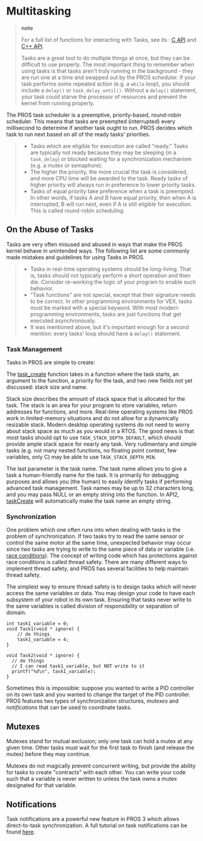 # Multitasking

> **note**
>
> For a full list of functions for interacting with Tasks, see its
> : [C API](../../api/c/rtos.html) and [C++
> API](../../api/cpp/rtos.html).
>
> Tasks are a great tool to do multiple things at once, but they can be
> difficult to use properly. The most important thing to remember when
> using tasks is that tasks aren't truly running in the background - they
> are run one at a time and swapped out by the PROS scheduler. If your
> task performs some repeated action (e.g. a `while` loop), you should
> include a `delay()` or `task_delay_until()`. Without a `delay()`
> statement, your task could starve the processor of resources and prevent
> the kernel from running properly.

The PROS task scheduler is a preemptive, priority-based, round-robin
scheduler. This means that tasks are preempted (interrupted) every
millisecond to determine if another task ought to run. PROS decides
which task to run next based on all of the ready tasks' priorities.

> - Tasks which are eligible for execution are called "ready." Tasks
>   are typically not ready because they may be sleeping (in a
>   `task_delay`) or blocked waiting for a synchronization mechanism
>   (e.g. a mutex or semaphore).
> - The higher the priority, the more crucial the task is considered,
>   and more CPU time will be awarded to the task. Ready tasks of
>   higher priority will always run in preference to lower priority
>   tasks.
> - Tasks of equal priority take preference when a task is preempted.
>   In other words, if tasks A and B have equal priority, then when A
>   is interrupted, B will run next, even if A is still eligible for
>   execution. This is called round-robin scheduling.

## On the Abuse of Tasks

Tasks are very often misused and abused in ways that make the PROS
kernel behave in unintended ways. The following list are some commonly
made mistakes and guidelines for using Tasks in PROS.

> - Tasks in real-time operating systems should be long-living. That
>   is, tasks should not typically perform a short operation and then
>   die. Consider re-working the logic of your program to enable such
>   behavior.
> - "Task functions" are not special, except that their signature
>   needs to be correct. In other programming environments for VEX,
>   tasks must be marked with a special keyword. With most modern
>   programming environments, tasks are just functions that get
>   executed asynchronously.
> - It was mentioned above, but it's important enough for a second
>   mention: every tasks' loop should have a `delay()` statement.

### Task Management

Tasks in PROS are simple to create:

The [task_create](../../api/c/rtos.html#task_create) function takes in
a function where the task starts, an argument to the function, a
priority for the task, and two new fields not yet discussed: stack size
and name.

Stack size describes the amount of stack space that is allocated for the
task. The stack is an area for your program to store variables, return
addresses for functions, and more. Real-time operating systems like PROS
work in limited-memory situations and do not allow for a dynamically
resizable stack. Modern desktop operating systems do not need to worry
about stack space as much as you would in a RTOS. The good news is that
most tasks should opt to use `TASK_STACK_DEPTH_DEFAULT`, which should
provide ample stack space for nearly any task. Very rudimentary and
simple tasks (e.g. not many nested functions, no floating point context,
few variables, only C) may be able to use `TASK_STACK_DEPTH_MIN`.

The last parameter is the task name. The task name allows you to give a
task a human-friendly name for the task. It is primarily for debugging
purposes and allows you (the human) to easily identify tasks if
performing advanced task management. Task names may be up to 32
characters long, and you may pass NULL or an empty string into the
function. In API2,
[taskCreate](../../../cortex/api/index.html#taskCreate) will
automatically make the task name an empty string.

### Synchronization

One problem which one often runs into when dealing with tasks is the
problem of synchronization. If two tasks try to read the same sensor or
control the same motor at the same time, unexpected behavior may occur
since two tasks are trying to write to the same piece of data or
variable (i.e. [race
conditions](https://en.wikipedia.org/wiki/Race_condition#Software)). The
concept of writing code which has protections against race conditions is
called thread safety. There are many different ways to implement thread
safety, and PROS has several facilities to help maintain thread safety.

The simplest way to ensure thread safety is to design tasks which will
never access the same variables or data. You may design your code to
have each subsystem of your robot in its own task. Ensuring that tasks
never write to the same variables is called division of responsibility
or separation of domain.

```{.c}
int task1_variable = 0;
void Task1(void * ignore) {
    // do things
    task1_variable = 4;
}

void Task2(void * ignore) {
  // do things
  // I can read task1_variable, but NOT write to it
  printf("%d\n", task1_variable);
}
```

Sometimes this is impossible: suppose you wanted to write a PID
controller on its own task and you wanted to change the target of the
PID controller. PROS features two types of synchronization structures,
_mutexes_ and _notifications_ that can be used to coordinate tasks.

## Mutexes

Mutexes stand for mutual exclusion; only one task can hold a mutex at
any given time. Other tasks must wait for the first task to finish (and
release the mutex) before they may continue.

Mutexes do not magically prevent concurrent writing, but provide the
ability for tasks to create "contracts" with each other. You can write
your code such that a variable is never written to unless the task owns
a mutex designated for that variable.

## Notifications

Task notifications are a powerful new feature in PROS 3 which allows
direct-to-task synchronization. A full tutorial on task notifications
can be found [here](./notifications.html).
